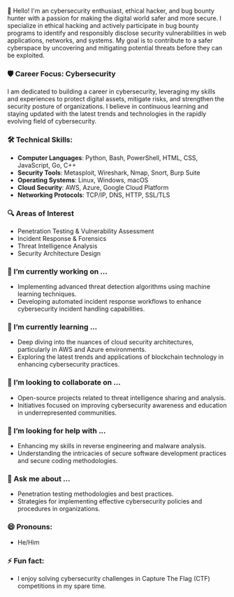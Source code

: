 👋 Hello! I'm an cybersecurity enthusiast, ethical hacker, and bug bounty hunter with a passion for making the digital world safer and more secure. I specialize in ethical hacking and actively participate in bug bounty programs to identify and responsibly disclose security vulnerabilities in web applications, networks, and systems. My goal is to contribute to a safer cyberspace by uncovering and mitigating potential threats before they can be exploited.

### 🛡️ Career Focus: Cybersecurity
I am dedicated to building a career in cybersecurity, leveraging my skills and experiences to protect digital assets, mitigate risks, and strengthen the security posture of organizations. I believe in continuous learning and staying updated with the latest trends and technologies in the rapidly evolving field of cybersecurity.

### 🛠️ Technical Skills:
- **Computer Languages**: Python, Bash, PowerShell, HTML, CSS, JavaScript, Go, C++
- **Security Tools**: Metasploit, Wireshark, Nmap, Snort, Burp Suite
- **Operating Systems**: Linux, Windows, macOS
- **Cloud Security**: AWS, Azure, Google Cloud Platform
- **Networking Protocols**: TCP/IP, DNS, HTTP, SSL/TLS

### 🔍 Areas of Interest
- Penetration Testing & Vulnerability Assessment
- Incident Response & Forensics
- Threat Intelligence Analysis
- Security Architecture Design

### 🔭 I’m currently working on ...
- Implementing advanced threat detection algorithms using machine learning techniques.
- Developing automated incident response workflows to enhance cybersecurity incident handling capabilities.

### 🌱 I’m currently learning ...
- Deep diving into the nuances of cloud security architectures, particularly in AWS and Azure environments.
- Exploring the latest trends and applications of blockchain technology in enhancing cybersecurity practices.

### 👯 I’m looking to collaborate on ...
- Open-source projects related to threat intelligence sharing and analysis.
- Initiatives focused on improving cybersecurity awareness and education in underrepresented communities.

### 🤔 I’m looking for help with ...
- Enhancing my skills in reverse engineering and malware analysis.
- Understanding the intricacies of secure software development practices and secure coding methodologies.

### 💬 Ask me about ...
- Penetration testing methodologies and best practices.
- Strategies for implementing effective cybersecurity policies and procedures in organizations.

### 😄 Pronouns:
- He/Him

### ⚡ Fun fact:
- I enjoy solving cybersecurity challenges in Capture The Flag (CTF) competitions in my spare time.

